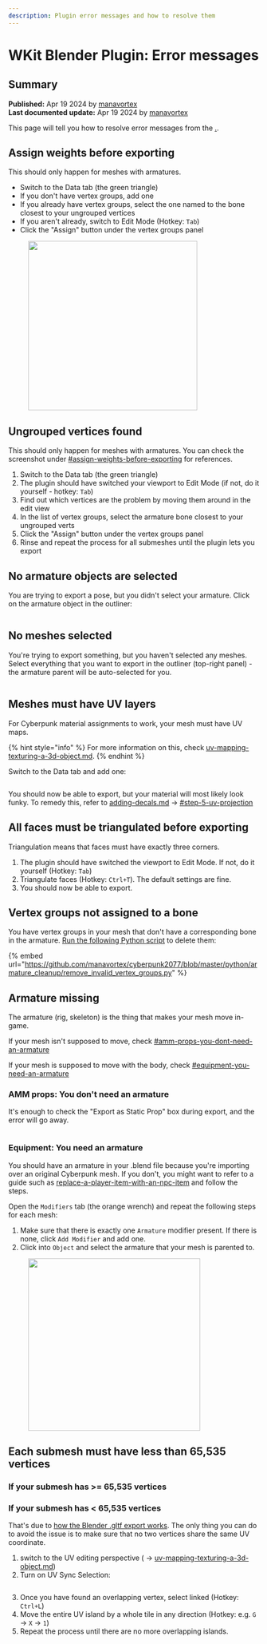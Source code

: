 ```yaml
---
description: Plugin error messages and how to resolve them
---
```


# WKit Blender Plugin: Error messages

## Summary

**Published:** Apr 19 2024 by [manavortex](https://app.gitbook.com/u/NfZBoxGegfUqB33J9HXuCs6PVaC3 "mention")\
**Last documented update:** Apr 19 2024 by  [manavortex](https://app.gitbook.com/u/NfZBoxGegfUqB33J9HXuCs6PVaC3 "mention")

This page will tell you how to resolve error messages from the [.](./ "mention").

## Assign weights before exporting

This should only happen for meshes with armatures.

* Switch to the Data tab (the green triangle)
* If you don't have vertex groups, add one
* If you already have vertex groups, select the one named to the bone closest to your ungrouped vertices
* If you aren't already, switch to Edit Mode (Hotkey: `Tab`)
* Click the "Assign" button under the vertex groups panel

<figure><img src="../../../.gitbook/assets/blender_plugin_ungrouped_verts.png" alt="" width="339"><figcaption></figcaption></figure>

## Ungrouped vertices found

This should only happen for meshes with armatures. You can check the screenshot under [#assign-weights-before-exporting](wkit-blender-plugin-error-messages.md#assign-weights-before-exporting "mention") for references.

1. Switch to the Data tab (the green triangle)
2. The plugin should have switched your viewport to Edit Mode (if not, do it yourself - hotkey: `Tab`)
3. Find out which vertices are the problem by moving them around in the edit view
4. In the list of vertex groups, select the armature bone closest to your ungrouped verts
5. Click the "Assign" button under the vertex groups panel
6. Rinse and repeat the process for all submeshes until the plugin lets you export

## No armature objects are selected

You are trying to export a pose, but you didn't select your armature. Click on the armature object in the outliner:

<figure><img src="../../../.gitbook/assets/image (1).png" alt=""><figcaption></figcaption></figure>

## No meshes selected

You're trying to export something, but you haven't selected any meshes. Select everything that you want to export in the outliner (top-right panel) - the armature parent will be auto-selected for you.

<figure><img src="../../../.gitbook/assets/image (1) (4).png" alt=""><figcaption></figcaption></figure>

## Meshes must have UV layers

For Cyberpunk material assignments to work, your mesh must have UV maps.&#x20;

{% hint style="info" %}
For more information on this, check [uv-mapping-texturing-a-3d-object.md](../../materials/uv-mapping-texturing-a-3d-object.md "mention").
{% endhint %}

Switch to the Data tab and add one:

<figure><img src="../../../.gitbook/assets/blender_addon_uv_maps.png" alt=""><figcaption></figcaption></figure>

You should now be able to export, but your material will most likely look funky. To remedy this, refer to [adding-decals.md](../../modding-guides/items-equipment/editing-existing-items/adding-decals.md "mention") -> [#step-5-uv-projection](../../modding-guides/items-equipment/editing-existing-items/adding-decals.md#step-5-uv-projection "mention")

## All faces must be triangulated before exporting

Triangulation means that faces must have exactly three corners.

1. The plugin should have switched the viewport to Edit Mode. If not, do it yourself (Hotkey: `Tab`)
2. Triangulate faces (Hotkey: `Ctrl+T`). The default settings are fine.
3. You should now be able to export.

## Vertex groups not assigned to a bone

You have vertex groups in your mesh that don't have a corresponding bone in the armature. [Run the following Python script](wkit-blender-plugin-troubleshooting/blender-running-python-scripts.md) to delete them:

{% embed url="https://github.com/manavortex/cyberpunk2077/blob/master/python/armature_cleanup/remove_invalid_vertex_groups.py" %}

## Armature missing

The armature (rig, skeleton) is the thing that makes your mesh move in-game.&#x20;

If your mesh isn't supposed to move, check [#amm-props-you-dont-need-an-armature](wkit-blender-plugin-error-messages.md#amm-props-you-dont-need-an-armature "mention")

If your mesh is supposed to move with the body, check [#equipment-you-need-an-armature](wkit-blender-plugin-error-messages.md#equipment-you-need-an-armature "mention")

### AMM props: You don't need an armature

It's enough to check the "Export as Static Prop" box during export, and the error will go away.

<figure><img src="../../../.gitbook/assets/image (2).png" alt=""><figcaption></figcaption></figure>

### Equipment: You need an armature

You should have an armature in your .blend file because you're importing over an original Cyberpunk mesh. If you don't, you might want to refer to a guide such as [replace-a-player-item-with-an-npc-item](../../modding-guides/items-equipment/editing-existing-items/replace-a-player-item-with-an-npc-item/ "mention") and follow the steps.

Open the `Modifiers` tab (the orange wrench) and repeat the following steps for each mesh:

1. Make sure that there is exactly one `Armature` modifier present. If there is none, click `Add Modifier` and add one.
2. Click into `Object` and select the armature that your mesh is parented to.&#x20;

<figure><img src="../../../.gitbook/assets/blender_addon_select_armature.png" alt="" width="345"><figcaption></figcaption></figure>

## Each submesh must have less than 65,535 vertices

### If your submesh has >= 65,535 vertices&#x20;

### If your submesh has < 65,535 vertices

That's due to [how the Blender .gltf export works](https://github.com/KhronosGroup/glTF-Blender-IO/issues/912#issuecomment-581564314). The only thing you can do to avoid the issue is to make sure that no two vertices share the same UV coordinate.&#x20;

1. switch to the UV editing perspective ( -> [uv-mapping-texturing-a-3d-object.md](../../materials/uv-mapping-texturing-a-3d-object.md "mention"))&#x20;
2. Turn on UV Sync Selection:

<figure><img src="https://user-images.githubusercontent.com/11024420/73680340-acad8580-4681-11ea-86f2-04422745c15f.png" alt=""><figcaption></figcaption></figure>

3. Once you have found an overlapping vertex, select linked (Hotkey: `Ctrl+L`)
4. Move the entire UV island by a whole tile in any direction (Hotkey: e.g. `G` -> `X` -> `1`)
5. Repeat the process until there are no more overlapping islands.

